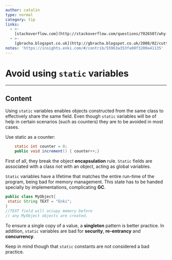 ```yaml
---
author: catalin
type: normal
category: tip
links:
  - >-
    [stackoverflow.com](http://stackoverflow.com/questions/7026507/why-are-static-variables-considered-evil?rq=1){website}
  - >-
    [gbracha.blogspot.co.uk](http://gbracha.blogspot.co.uk/2008/02/cutting-out-static.html){website}
notes: 'https://insights.enki.com/#/contrib/55963a353fa08f3200a41135'
---
```


# Avoid using `static` variables


---

## Content

Using `static` variables enables objects constructed from the same class to effectively share the same field. 
Even though `static` variables will be of help in certain scenarios (such as counters) they are to be avoided in most cases.

Use static as a counter:

```java
    static int counter = 0;
    public void increment() { counter++;}

```

First of all, they break the object **encapsulation** rule. `Static` fields are associated with a class not with an object, acting as global variables.

`Static` variables have a lifetime that matches the entire run-time of the program, being bad for memory management. This state has to be handed specially by implementations, complicating **GC**. 

```java
public class MyObject{
 static String TEXT = "Enki";
}
//TEXT field will occupy memory before
// any MyObject objects are created.

```

To ensure a single copy of a value, a **singleton** pattern is better practice.
In addition, `static` variables are bad for **security**, **re-entrancy** and **concurrency**.

Keep in mind though that `static` constants are not considered a bad practice.
